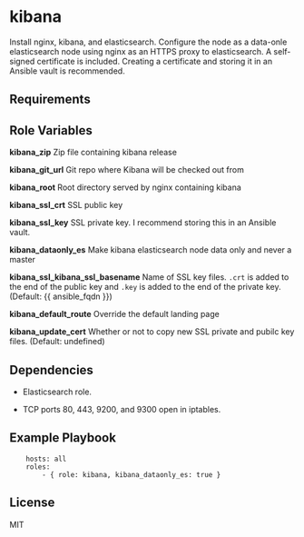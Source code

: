 kibana
========

Install nginx, kibana, and elasticsearch. Configure the node as a data-onle elasticsearch node using nginx as an HTTPS proxy to elasticsearch. A self-signed certificate is included. Creating a certificate and storing it in an Ansible vault is recommended.

Requirements
------------



Role Variables
--------------

**kibana_zip**              Zip file containing kibana release

**kibana_git_url**          Git repo where Kibana will be checked out from

**kibana_root**             Root directory served by nginx containing kibana

**kibana_ssl_crt**          SSL public key

**kibana_ssl_key**          SSL private key. I recommend storing this in an Ansible vault.

**kibana_dataonly_es**      Make kibana elasticsearch node data only and never a master

**kibana_ssl_kibana_ssl_basename**    Name of SSL key files. `.crt` is added to the end of the public key and `.key` is added to the end of the private key. (Default: {{ ansible_fqdn }})

**kibana_default_route**    Override the default landing page

**kibana_update_cert** Whether or not to copy new SSL private and pubilc key files. (Default: undefined)

Dependencies
------------

- Elasticsearch role.

- TCP ports 80, 443, 9200, and 9300 open in iptables.

Example Playbook
----------------

        hosts: all
        roles:
            - { role: kibana, kibana_dataonly_es: true }

License
-------

MIT
